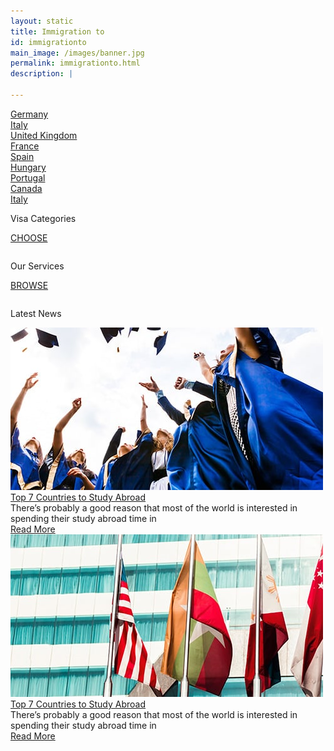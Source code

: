 ```yaml
---
layout: static
title: Immigration to
id: immigrationto
main_image: /images/banner.jpg
permalink: immigrationto.html
description: |
 
---
```

<div class="ui vertical stripe pad_140 imigrationto_sec" >
    <div class="ui container">
      <div class="ui three column stackable grid">
        <div class="column">
                <a class="example-image-link ui image" href="images/immigration-img1.jpg" data-lightbox="example-set" data-title="Click anywhere outside the image or the X to the right to close." style="background-image:url('images/immigration-img1.jpg')">
                  <div class="ui grid centered middle aligned overlay m_0 ">
                      <div class="border_div"></div>
                      <div class="sixteen wide column text_center">
                          Germany
                      </div>
                    </div>
                </a>
        </div>
        <div class="column">
                <a class="example-image-link ui image" href="images/immigration-img2.jpg" data-lightbox="example-set" data-title="Click anywhere outside the image or the X to the right to close." style="background-image:url('images/immigration-img2.jpg')">
                    <div class="ui grid centered middle aligned overlay m_0 ">
                      <div class="border_div"></div>
                      <div class="sixteen wide column text_center">
                          Italy
                      </div>
                    </div>
                </a>
        </div>
        <div class="column">
                <a class="example-image-link ui image" href="images/immigration-img3.jpg" data-lightbox="example-set" data-title="Click anywhere outside the image or the X to the right to close." style="background-image:url('images/immigration-img3.jpg')">
                    <div class="ui grid centered middle aligned overlay m_0 ">
                      <div class="border_div"></div>
                      <div class="sixteen wide column text_center">
                          United Kingdom
                      </div>
                    </div>
                </a>
        </div>
        <div class="column">
                <a class="example-image-link ui image" href="images/immigration-img4.jpg" data-lightbox="example-set" data-title="Click anywhere outside the image or the X to the right to close." style="background-image:url('images/immigration-img4.jpg')">
                  <div class="ui grid centered middle aligned overlay m_0 ">
                      <div class="border_div"></div>
                      <div class="sixteen wide column text_center">
                          France
                      </div>
                    </div>
                </a>
        </div>
        <div class="column">
                <a class="example-image-link ui image" href="images/immigration-img5.jpg" data-lightbox="example-set" data-title="Click anywhere outside the image or the X to the right to close." style="background-image:url('images/immigration-img5.jpg')">
                    <div class="ui grid centered middle aligned overlay m_0 ">
                      <div class="border_div"></div>
                      <div class="sixteen wide column text_center">
                          Spain
                      </div>
                    </div>
                </a>
        </div>
        <div class="column">
                <a class="example-image-link ui image" href="images/immigration-img6.jpg" data-lightbox="example-set" data-title="Click anywhere outside the image or the X to the right to close." style="background-image:url('images/immigration-img6.jpg')">
                    <div class="ui grid centered middle aligned overlay m_0 ">
                      <div class="border_div"></div>
                      <div class="sixteen wide column text_center">
                         Hungary
                      </div>
                    </div>
                </a>
        </div>
        <div class="column">
                <a class="example-image-link ui image" href="images/immigration-img7.jpg" data-lightbox="example-set" data-title="Click anywhere outside the image or the X to the right to close." style="background-image:url('images/immigration-img7.jpg')">
                  <div class="ui grid centered middle aligned overlay m_0 ">
                      <div class="border_div"></div>
                      <div class="sixteen wide column text_center">
                          Portugal
                      </div>
                    </div>
                </a>
        </div>
        <div class="column">
                <a class="example-image-link ui image" href="images/immigration-img8.jpg" data-lightbox="example-set" data-title="Click anywhere outside the image or the X to the right to close." style="background-image:url('images/immigration-img8.jpg')">
                    <div class="ui grid centered middle aligned overlay m_0 ">
                      <div class="border_div"></div>
                      <div class="sixteen wide column text_center">
                          Canada
                      </div>
                    </div>
                </a>
        </div>
        <div class="column">
                <a class="example-image-link ui image" href="images/immigration-img9.jpg" data-lightbox="example-set" data-title="Click anywhere outside the image or the X to the right to close." style="background-image:url('images/immigration-img9.jpg')">
                    <div class="ui grid centered middle aligned overlay m_0 ">
                      <div class="border_div"></div>
                      <div class="sixteen wide column text_center">
                          Italy
                      </div>
                    </div>
                </a>
        </div>
      </div>
    </div>
</div>   
<div class="ui vertical stripe catg_serv" >
        <div class="ui grid center-aligned stackable">
                <div class="eight wide computer column sixteen wide mobile text_center first">
                    <div class=" white wrap">
                                <p class="p_40 white mb_20">
                                   Visa Categories
                                </p>
                                <p><a href="/visa_category.html" class="button_style1">CHOOSE</a></p>
                    </div>
                </div>
                <div class="eight wide computer column sixteen wide mobile text_center sec">
                    <div class=" white wrap">
                                <p class="p_40 white mb_20">
                                   Our Services
                                </p>
                                <p><a href="/services.html" class="button_style1">BROWSE</a></p>
                    </div>
                </div>
        </div>
</div>
<div class="ui vertical stripe pad_140 client_say" >
        <div class="ui container">
                <p class="section_heading mb_40 theme_green text_center">Latest News</p>
                <div class="ui grid stackable centered aligned">
                        <div class="eight wide column">
                            <div class="ui link">
                                <div class="m-0-auto">
                                    <div class="mb_20">
                                        <img class="ui centered image" src="images/news1.jpg">
                                    </div>
                                    <div class=" text_center">
                                        <div class="p_20 mb_20"><a class="theme_green" href="#">Top 7 Countries to Study Abroad</a></div>
                                        <div class="p_16 mb_20">
                                                There’s probably a good reason that most of the world is interested in spending their study abroad time in
                                        </div>
                                        <a href="#" class="button_style1">Read More</a>
                                    </div>
                                </div>
                            </div>
                        </div>
                        <div class="eight wide column">
                                <div class="ui link">
                                    <div class="m-0-auto">
                                        <div class="mb_20">
                                            <img class="ui image centered" src="images/news2.jpg">
                                        </div>
                                        <div class=" text_center">
                                            <div class="p_20 mb_20"><a class="theme_green" href="#">Top 7 Countries to Study Abroad</a></div>
                                            <div class="p_16 mb_20">
                                                    There’s probably a good reason that most of the world is interested in spending their study abroad time in
                                            </div>
                                            <a href="#" class="button_style1">Read More</a>
                                        </div>
                                    </div>
                                </div>
                            </div>
                    </div>
        </div>
</div>